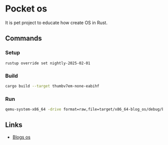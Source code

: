 # Pocket os

It is pet project to educate how create OS in Rust.

## Commands

### Setup

```
rustup override set nightly-2025-02-01
```

### Build

```bash
cargo build --target thumbv7em-none-eabihf
```

### Run

```bash
qemu-system-x86_64 -drive format=raw,file=target/x86_64-blog_os/debug/bootimage-blog_os.bin
```

## Links

- [Blogs os](https://os.phil-opp.com/)
